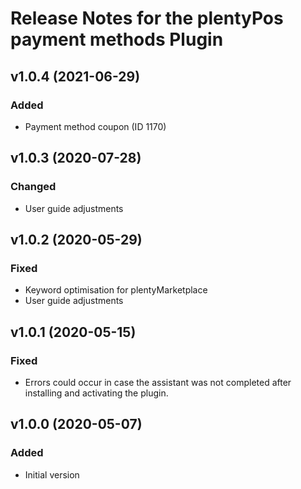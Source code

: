 # Release Notes for the plentyPos payment methods Plugin

## v1.0.4 (2021-06-29)
### Added
- Payment method coupon (ID 1170)

## v1.0.3 (2020-07-28)
### Changed
- User guide adjustments

## v1.0.2 (2020-05-29)
### Fixed
- Keyword optimisation for plentyMarketplace
- User guide adjustments

## v1.0.1 (2020-05-15)
### Fixed
- Errors could occur in case the assistant was not completed after installing and activating the plugin.

## v1.0.0 (2020-05-07)
### Added
- Initial version